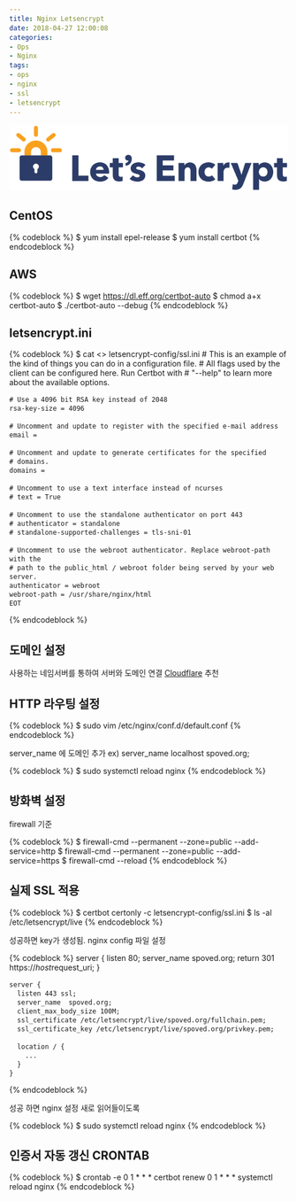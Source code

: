 ```yaml
---
title: Nginx Letsencrypt
date: 2018-04-27 12:00:08
categories:
- Ops
- Nginx
tags:
- ops
- nginx
- ssl
- letsencrypt
---
```

![](/images/nginx/letsencrypt-logo-horizontal.svg)

## CentOS

{% codeblock %}
    $ yum install epel-release
    $ yum install certbot
{% endcodeblock %}
	
## AWS

{% codeblock %}
    $ wget https://dl.eff.org/certbot-auto
    $ chmod a+x certbot-auto
    $ ./certbot-auto --debug
{% endcodeblock %}
	
## letsencrypt.ini

{% codeblock %}
    $ cat <<EOT >> letsencrypt-config/ssl.ini
    # This is an example of the kind of things you can do in a configuration file.
    # All flags used by the client can be configured here. Run Certbot with
    # "--help" to learn more about the available options.
    
    # Use a 4096 bit RSA key instead of 2048
    rsa-key-size = 4096
    
    # Uncomment and update to register with the specified e-mail address
    email = 
    
    # Uncomment and update to generate certificates for the specified
    # domains.
    domains = 
    
    # Uncomment to use a text interface instead of ncurses
    # text = True
    
    # Uncomment to use the standalone authenticator on port 443
    # authenticator = standalone
    # standalone-supported-challenges = tls-sni-01
    
    # Uncomment to use the webroot authenticator. Replace webroot-path with the
    # path to the public_html / webroot folder being served by your web server.
    authenticator = webroot
    webroot-path = /usr/share/nginx/html
    EOT
{% endcodeblock %}
	
## 도메인 설정

사용하는 네임서버를 통하여 서버와 도메인 연결
[Cloudflare](https://www.cloudflare.com/) 추천

## HTTP 라우팅 설정

{% codeblock %}
    $ sudo vim /etc/nginx/conf.d/default.conf
{% endcodeblock %}
	
server_name 에 도메인 추가
ex) server_name localhost spoved.org;

{% codeblock %}
    $ sudo systemctl reload nginx
{% endcodeblock %}
	
## 방화벽 설정

firewall 기준

{% codeblock %}
    $ firewall-cmd --permanent --zone=public --add-service=http
    $ firewall-cmd --permanent --zone=public --add-service=https
    $ firewall-cmd --reload
{% endcodeblock %}
	
## 실제 SSL 적용

{% codeblock %}
    $ certbot certonly -c letsencrypt-config/ssl.ini
    $ ls -al /etc/letsencrypt/live
{% endcodeblock %}
	
성공하면 key가 생성됨.
nginx config 파일 설정

{% codeblock %}
    server {
      listen 80;
      server_name spoved.org;
      return 301 https://$host$request_uri;
    }
    
    server {
      listen 443 ssl;
      server_name  spoved.org;
      client_max_body_size 100M;
      ssl_certificate /etc/letsencrypt/live/spoved.org/fullchain.pem;
      ssl_certificate_key /etc/letsencrypt/live/spoved.org/privkey.pem;
    
      location / {
        ...
      }
    }
{% endcodeblock %}
	
성공 하면 nginx 설정 새로 읽어들이도록

{% codeblock %}
    $ sudo systemctl reload nginx
{% endcodeblock %}
	
## 인증서 자동 갱신 CRONTAB

{% codeblock %}
    $ crontab -e
    0 1 * * * certbot renew
    0 1 * * * systemctl reload nginx
{% endcodeblock %}